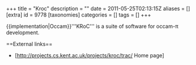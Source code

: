 +++
title = "Kroc"
description = ""
date = 2011-05-25T02:13:15Z
aliases = []
[extra]
id = 9778
[taxonomies]
categories = []
tags = []
+++

{{implementation|Occam}}'''KRoC''' is a suite of software for occam-π development.

==External links==
* [http://projects.cs.kent.ac.uk/projects/kroc/trac/ Home page]
